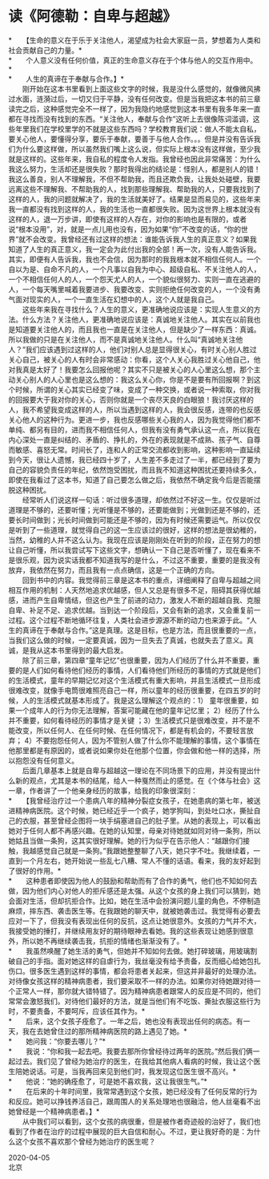 # 读《阿德勒：自卑与超越》
*　　【生命的意义在于乐于关注他人，渴望成为社会大家庭一员，梦想着为人类和社会贡献自己的力量。*  
*　　个人意义没有任何价值，真正的生命意义存在于个体与他人的交互作用中。*  
*　　人生的真谛在于奉献与合作。】*  
　　刚开始在这本书里看到上面这些文字的时候，我是没什么感觉的，就像微风拂过水面，涟漪过后，一切又归于平静，没有任何改变。但是当我把这本书的前三章读完之后，这种感觉完全不一样了，因为我隐约地感觉到这本书里有我多年来一直都在寻找而没有找到的东西。“关注他人，奉献与合作”这听上去很像陈词滥调，这些年里我们在学校里学的不就是这些东西吗？学校教育我们说：做人不能太自私，要关心他人，要懂得分享，要乐于奉献，要善于与他人合作。。。但是并没有告诉我们为什么要这样做，所以虽然我们嘴上这么说，但实际上根本没有这样做，至少我就是这样的。这些年来，我自私的程度令人发指。我曾经也因此非常痛苦：为什么我这么努力，生活却还是很失败？那时我得出的结论是：怪别人，都是别人的错！我这么善良，别人不理解我，不但不帮助我，而且还欺负我，让我处处碰壁，我要远离这些不理解我、不帮助我的人，找到那些理解我、帮助我的人，只要我找到了这样的人，我的问题就解决了，我的生活就美好了。结果是显而易见的，这些年来我一直都没有找到这样的人，我的生活也一直都很失败。因为这世界上根本就没有这样的人，退一万步讲，即使有这样的人存在，对你的影响也是有限的，或者说“根本没用”，对，就是一点儿用也没有，因为如果“你”不改变的话，“你的世界”就不会改变。我曾经还有过这样的想法：谁能告诉我人生的真正意义？如果我知道了人生的真正意义，我一定会为此付出我的全部！再一次，没有人能告诉我。其实，即便有人告诉我，我也不会信，因为那时的我我根本就不相信任何人。一个自以为是、自命不凡的人，一个凡事以自我为中心、超级自私、不关注他人的人，一个不相信任何人的人，一个怨天尤人的人，一个貌似很努力、实则一直在逃避的人，一个每天嘴里喊着我要进步、我要改变、实则拒绝任何改变的人，一个没有勇气面对现实的人，一个一直生活在幻想中的人，这个人就是我自己。  
　　这些年来我在寻找什么？人生的意义，更准确地说应该是：实现人生意义的方法。什么方法？关注他人，更准确地说应该是：真诚地关注他人。其实在以前我也是知道要关注他人的，而且我也一直是在关注他人，但是缺少了一样东西：真诚。所以我做的只是在关注他人，而不是真诚地关注他人。什么叫“真诚地关注他人？”我们应该遇到过这样的人，他们对别人总是显得很关心，有时关心别人胜过关心自己，被关心的人有时会非常感动：你看，这个人关心我胜过关心他自己，他对我真是太好了！我要怎么回报他呢？其实不只是被关心的人心里这么想，那个主动关心别人的人心里也是这么想的：我这么关心你，你是不是要有所回报啊？到这个时候，所谓的关心其实已经变了味，变成了一种交换，或者说一种索取，你对我的回报要大于我对你的关心，否则你就是一个丧尽天良的白眼狼！我讨厌这样的人，我不希望我变成这样的人，所以当遇到这样的人，我会很反感，连带的也反感关心他人的这种行为。更进一步，我也反感哪些关心我的人，因为我觉得他们都不单纯、都另有目的，进而我不相信任何人，但我有没有勇气承认这一点，所以我在内心深处一直是纠结的、矛盾的、挣扎的，外在的表现就是不成熟、孩子气、自尊而敏感、喜怒无常。时间长了，连和人的正常交流都收到影响，这种影响一直延续到今天，很让人遗憾，我已经四十岁了，人生差不多走过了一半，都已经到了要为自己的容貌负责任的年纪，依然饱受困扰，而且我不知道这种困扰还要持续多久，即使在我看过了这本书，知道了自己要怎么做之后，我依然不确定我今后是否能摆脱这种困扰。  
　　经常听人们说这样一句话：听过很多道理，却依然过不好这一生。仅仅是听过道理是不够的，还要听懂；光听懂是不够的，还要能做到；光做到还是不够的，还要长时间做到；光长时间做到可能还是不够的，因为有时候还需要运气。所以仅仅是听到了一些道理，就觉得自己的这一生应该过的很好，这样的想法是很幼稚的，当然，幼稚的人并不这么认为。我现在应该是刚刚处在听到的阶段，正在努力的想让自己听懂，所以我尝试写下这些文字，想确认一下自己是否听懂了，现在看来不是很乐观，因为说实话我都不知道我写的是什么，不过这不重要，重要的是我没有放弃，我依然在努力，而且我有一点点确信，这是一个正确的方向。  
　　回到书中的内容。我觉得前三章是这本书的重点，详细阐释了自卑与超越之间相互作用的机制：人天然地追求优越感，但人又总是有很多不足，阻碍其获得优越感，进而产生自卑情结，但这也产生了前进的动力，激发人不断的超越自我、克服自卑、补足不足、追求优越。当到达一个阶段后，又会有新的追求，又会重复前一过程。这个过程不断地循环往复，人类社会进步源源不断的动力也来源于此。“人生的真谛在于奉献与合作。”这是真理。这是目标，也是方法，而且很重要的一点，当我们这么做的时候，一定要真诚，因为一旦失去了真诚，也就失去了意义。真诚，是我从这本书里得到的最大启发。  
　　除了前三章，第四章“童年记忆”也很重要，因为人们经历了什么并不重要，重要的是人们如何看待他们经历的事情，人们看待他们所经历的事情的方式就是他们的生活模式，童年的早期记忆对这个生活模式有重大影响，并且生活模式一旦形成很难改变，就像手电筒很难照亮自己一样，所以童年的经历很重要，在四五岁的时候，人的生活模式就基本形成了。我是这么理解这个观点的：1） 童年很重要，如果一个成年人的行为你无法理解，答案可能藏在他的童年记忆里； 2）经历了什么并不重要，如何看待经历的事情才是关键 ；3）生活模式只是很难改变，并不是不能改变，所以任何人、在任何时候、在任何情况下，都是有机会的，不要轻言放弃； 4）不要抱怨任何人，因为不管别人做了什么你不能理解的事情，这个事情在他那里都是有原因的，或者说如果你处在他那个位置，你会做和他一样的选择，所以抱怨没有任何意义。  
　　后面几章基本上就是自卑与超越这一理论在不同场景下的应用，并没有提出什么新的观点，尤其是本书的结尾，给人一种戛然而止的感觉。在《个体与社会》这一章，作者讲了一个他亲身经历的故事，给我的印象很深刻：  
*　　【我曾经治疗过一个患病八年的精神分裂症女孩子，在她患病的第七年，被送进精神病医院。这个时候，她已经近乎一个疯子，她学狗叫，到处吐口水，撕扯自己的衣服，甚至曾经企图将一块手绢塞进自己的肚子里。从她的表现上，可以看出她对于任何人都不再感兴趣。在她的认知里，母亲对待她就如同对待一条狗，所以她姑且当做一条狗，这其实很好理解。她的行为似乎在告示他人：“越跟你们接触，我越感觉自己就是一条狗。”我跟她整整聊了八天，她只字不吐。我继续着，一直到一个月左右，她开始说一些乱七八糟、常人不懂的话语。看来，我的友好起到了很好的作用。*  
*　　这种患者即使因为他人的鼓励和帮助而有了合作的勇气，他们也不知如何去做，因为他们内心对他人的拒斥感还是太强。从这个女孩的身上我们可以猜到，她会面对生活，但却抗拒合作。比如，她在生活中会扮演问题儿童的角色，不停制造麻烦，摔东西、袭击医生等。在我跟她的聊天中，就被她袭击过。我觉得有必要去应对一下了，但我没有表现出任何的反抗，这点让她很意外。女孩的力气并不大，我接受她的捶打，并继续用友好的期待眼神去看她。我的这些表现让她感到很意外，所以她不再继续袭击我，抗拒的情绪也渐渐没有了。*  
*　　我虽然唤醒了她生活的勇气，但她并不知如何去做。她打碎玻璃，用玻璃割破自己的手指。面对她这样的自虐行为，我丝毫没有给予责备，反而细心给她包扎伤口。很多医生遇到这样的事情，都会将患者关起来，但这并非最好的处理办法。对待像女孩这样的精神病患者，我们要采取不一样的办法。如果你对待她跟对待一个正常人一样，那你就大错特错了。因为精神病患者跟常人的反应是不同的，他们常常会激怒我们。对待他们最好的方法，就是当他们有不吃饭、撕扯衣服这些行为时，不要责备，不要呵斥，应该任其作为。*  
*　　后来，这个女孩子痊愈了。一年之后，她也没有表现出任何的病态。有一天，我在去她曾住过的那所精神病医院的路上遇见了她。*  
*　　她问我：“你要去哪儿？”*  
*　　我说：“你和我一起去吧。我要去那所你曾经待过两年的医院。”然后我们俩一起过去。我们见了曾经为她治疗的医生，在我给其他病人看病的时候，我让这个医生陪她说话。可是，当我再回来见到他们时，我发现这位医生很不高兴。*  
*　　他说：“她的确痊愈了，可是她不喜欢我，这让我很生气。”*  
*　　在后来的十年时间里，我常常遇到这个女孩，她已经没有了任何反常的行为和反应。她可以挣钱养活自己，跟周围人的关系处理地也很融洽，他人丝毫看不出她曾经是一个精神病患者。】*  
　　从中我们可以看到，这个女孩的病很重，但是被作者奇迹般的治好了，我们也看到了作者在治疗的过程中展现的巨大自信和耐心。不过，更让我好奇的是：为什么这个女孩不喜欢那个曾经为她治疗的医生呢？

2020-04-05  
北京
